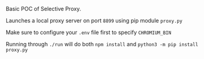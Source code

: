 Basic POC of Selective Proxy.

Launches a local proxy server on port `8899` using pip module `proxy.py`

Make sure to configure your `.env` file first to specify `CHROMIUM_BIN`

Running through `./run` will do both `npm install` and `python3 -m pip install proxy.py`




